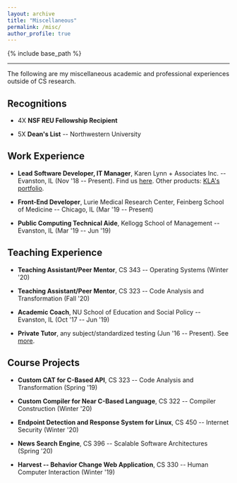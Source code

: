 ```yaml
---
layout: archive
title: "Miscellaneous"
permalink: /misc/
author_profile: true
---
```


{% include base_path %}

---

The following are my miscellaneous academic and professional experiences 
outside of CS research.

## Recognitions

- 4X **NSF REU Fellowship Recipient**

- 5X **Dean's List** -- Northwestern University

## Work Experience 

- **Lead Software Developer, IT Manager**, Karen Lynn + Associates Inc. -- Evanston, IL (Nov '18 -- Present). Find
us [here](https://klabeautyllc.com). Other products: [KLA's portfolio](https://karenlynnmakeup.com).  

- **Front-End Developer**, Lurie Medical Research Center, Feinberg School of 
Medicine -- Chicago, IL (Mar '19 -- Present)

- **Public Computing Technical Aide**, Kellogg School of Management -- Evanston, 
IL (Mar '19 -- Jun '19)

## Teaching Experience 

- **Teaching Assistant/Peer Mentor**, CS 343 -- Operating Systems (Winter
'20)

- **Teaching Assistant/Peer Mentor**, CS 323 -- Code Analysis and Transformation
(Fall '20)

- **Academic Coach**, NU School of Education and Social Policy -- Evanston, 
IL (Oct '17 -- Jun '19)

- **Private Tutor**, any subject/standardized testing (Jun '16 -- Present). See 
[more](https://www.thumbtack.com/il/evanston/test-prep/math-standardized-test-tutor/service/299791549670416544). 

## Course Projects

- **Custom CAT for C-Based API**, CS 323 -- Code Analysis and Transformation (Spring '19)

- **Custom Compiler for Near C-Based Language**, CS 322 -- Compiler Construction
(Winter '20)

- **Endpoint Detection and Response System for Linux**, CS 450 -- Internet Security
(Winter '20)

- **News Search Engine**, CS 396 -- Scalable Software Architectures (Spring '20)

- **Harvest -- Behavior Change Web Application**, CS 330 -- Human Computer Interaction
(Winter '19)
